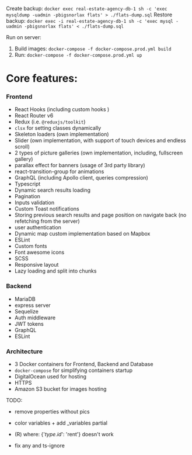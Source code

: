 Create backup: `docker exec real-estate-agency-db-1 sh -c 'exec mysqldump -uadmin -pbigsnorlax flats' > ./flats-dump.sql`
Restore backup: `docker exec -i real-estate-agency-db-1 sh -c 'exec mysql -uadmin -pbigsnorlax flats' < ./flats-dump.sql`

Run on server:
1. Build images: `docker-compose -f docker-compose.prod.yml build`
2. Run: `docker-compose -f docker-compose.prod.yml up`

# Core features:

### Frontend
- React Hooks (including custom hooks )
- React Router v6
- Redux (i.e. `@reduxjs/toolkit`)
- `clsx` for setting classes dynamically
- Skeleton loaders (own implementation)
- Slider (own implementation, with support of touch devices and endless scroll)
- 2 types of picture galleries (own implementation, including, fullscreen gallery)
- parallax effect for banners (usage of 3rd party library)
- react-transition-group for animations
- GraphQL (including Apollo client, queries compression)
- Typescript
- Dynamic search results loading
- Pagination
- Inputs validation
- Custom Toast notifications
- Storing previous search results and page position on navigate back (no refetching from the server) 
- user authentication
- Dynamic map custom implementation based on Mapbox
- ESLint
- Custom fonts
- Font awesome icons
- SCSS
- Responsive layout
- Lazy loading and split into chunks

### Backend
- MariaDB
- express server
- Sequelize
- Auth middleware
- JWT tokens
- GraphQL
- ESLint



### Architecture
- 3 Docker containers for Frontend, Backend and Database
- `docker-compose` for simplifying containers startup
- DigitalOcean used for hosting
- HTTPS
- Amazon S3 bucket for images hosting

TODO:
- remove properties without pics
- color variables + add _variables partial

- (R) where: {'$type.id$': 'rent'} doesn't work
- fix any and ts-ignore
